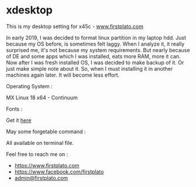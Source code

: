 # xdesktop
This is my desktop setting for x45c - www.firstplato.com

In early 2019, I was decided to format linux partition in my laptop hdd. Just because my OS before, is sometimes felt laggy. When I analyze it, it really surprised me, it's not because my system requirements. But nearly because of DE and some apps which I was installed, eats more RAM, more it can. Now after I was fresh installed OS, I was decided to make backup of it. Or just make simple note about it. So, when I must installing it in another machines again later. It will become less effort.

Operating System :

MX Linux 18 x64 - Continuum

Fonts :

Get it <a href="https://github.com/ipang-dwi/xfonts">here</a>

May some forgetable command :

All available on terminal file.

Feel free to reach me on :
- https://www.firstplato.com
- https://www.facebook.com/firstplato
- admin@firstplato.com
